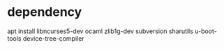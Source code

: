 # dependency
apt install libncurses5-dev ocaml zlib1g-dev subversion sharutils u-boot-tools device-tree-compiler
